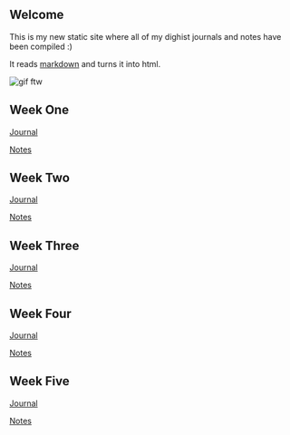 ## Welcome

This is my new static site where all of my dighist journals and notes have been compiled :)

It reads [markdown](https://www.markdownguide.org/) and turns it into html.

![gif ftw](https://media.giphy.com/media/KvueMnd3bCtMc/giphy.gif)

## Week One

[Journal](https://github.com/paula-rodrigo/week-one/blob/master/journal.md)

[Notes](https://github.com/paula-rodrigo/week-one/blob/master/notes.md)

## Week Two

[Journal](https://github.com/paula-rodrigo/week-two/blob/master/journal.md)

[Notes](https://github.com/paula-rodrigo/week-two/blob/master/notes.md)

## Week Three

[Journal](https://github.com/paula-rodrigo/week-three/blob/master/journal.md)

[Notes](https://github.com/paula-rodrigo/week-three/blob/master/notes.md)

## Week Four

[Journal](https://github.com/paula-rodrigo/week-four/blob/master/journal.md)

[Notes](https://github.com/paula-rodrigo/week-four/blob/master/notes.md)

## Week Five

[Journal](https://github.com/paula-rodrigo/week-five/blob/master/journal.md)

[Notes](https://github.com/paula-rodrigo/week-five/blob/master/notes.md)
